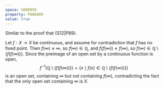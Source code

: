 ```yaml
---
space: S000050
property: P000089
value: true
---
```


Similar to the proof that {S12|P89}.

Let $f : X \to X$ be continuous, and assume for contradiction that $f$ has no fixed point. Then $f(\infty) \ne \infty$, so $f(\infty) \in \mathbb{Q}$, and $f(f(\infty)) \ne f(\infty)$, so $f(\infty) \in \mathbb{Q} \setminus \{f(f(\infty))\}$. Since the preimage of an open set by a continuous function is open, $$f^{-1}(\mathbb{Q} \setminus \{f(f(\infty))\}) = \{ x \mid f(x) \in \mathbb{Q} \setminus \{f(f(\infty))\} \}$$ is an open set, containing $\infty$ but not containing $f(\infty)$, contradicting the fact that the only open set containing $\infty$ is $X$.
